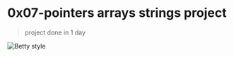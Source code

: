 # 0x07-pointers arrays strings project
>
> project done in 1 day

![Betty style](https://img.shields.io/badge/betty-style%20guide-purple?style=round-square)
